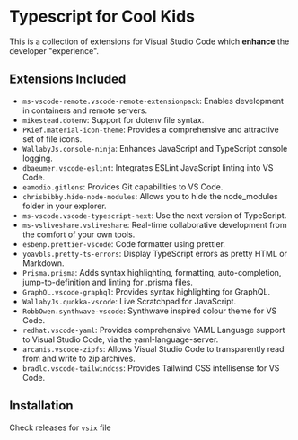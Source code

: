 # Typescript for Cool Kids

This is a collection of extensions for Visual Studio Code which **enhance** the developer "experience".

## Extensions Included

- `ms-vscode-remote.vscode-remote-extensionpack`: Enables development in containers and remote servers.
- `mikestead.dotenv`: Support for dotenv file syntax.
- `PKief.material-icon-theme`: Provides a comprehensive and attractive set of file icons.
- `WallabyJs.console-ninja`: Enhances JavaScript and TypeScript console logging.
- `dbaeumer.vscode-eslint`: Integrates ESLint JavaScript linting into VS Code.
- `eamodio.gitlens`: Provides Git capabilities to VS Code.
- `chrisbibby.hide-node-modules`: Allows you to hide the node_modules folder in your explorer.
- `ms-vscode.vscode-typescript-next`: Use the next version of TypeScript.
- `ms-vsliveshare.vsliveshare`: Real-time collaborative development from the comfort of your own tools.
- `esbenp.prettier-vscode`: Code formatter using prettier.
- `yoavbls.pretty-ts-errors`: Display TypeScript errors as pretty HTML or Markdown.
- `Prisma.prisma`: Adds syntax highlighting, formatting, auto-completion, jump-to-definition and linting for .prisma files.
- `GraphQL.vscode-graphql`: Provides syntax highlighting for GraphQL.
- `WallabyJs.quokka-vscode`: Live Scratchpad for JavaScript.
- `RobbOwen.synthwave-vscode`: Synthwave inspired colour theme for VS Code.
- `redhat.vscode-yaml`: Provides comprehensive YAML Language support to Visual Studio Code, via the yaml-language-server.
- `arcanis.vscode-zipfs`: Allows Visual Studio Code to transparently read from and write to zip archives.
- `bradlc.vscode-tailwindcss`: Provides Tailwind CSS intellisense for VS Code.

## Installation

Check releases for `vsix` file
